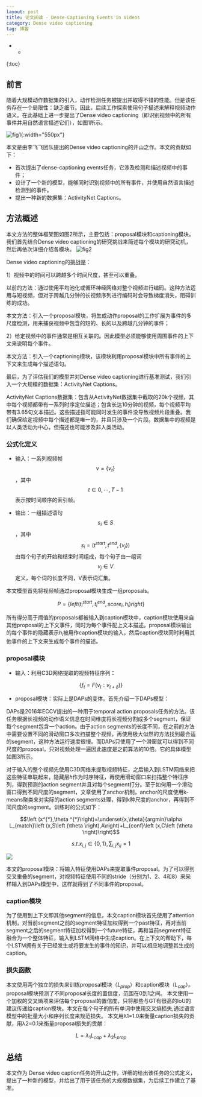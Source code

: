 ```yaml
---
layout: post
title: 论文阅读 - Dense-Captioning Events in Videos
category: Dense video captioning
tag: 博客
---
```


- *
{:toc}

## 前言

随着大规模动作数据集的引入，动作检测任务被提出并取得不错的性能。但是该任务存在一个局限性：缺乏细节。因此，后续工作探索使用句子描述来解释视频动作语义。在此基础上进一步提出了Dense video captioning（即识别视频中的所有事件并用自然语言描述它们），如图1所示。

![fig1](/images/2023/3_fig1.png){:width="550px"}

本文是由李飞飞团队提出的Dense video captioning的开山之作。本文的贡献如下：

- 首次提出了dense-captioning events任务，它涉及检测和描述视频中的事件；
- 设计了一个新的模型，能够同时识别视频中的所有事件，并使用自然语言描述检测到的事件。
- 提出一种新的数据集：ActivityNet Captions。

## 方法概述

本文方法的整体框架图如图2所示，主要包括：proposal模块和captioning模块。我们首先结合Dense video captioning的研究挑战来简述每个模块的研究动机，然后再依次详细介绍各模块。
![fig2](/images/2023/3_fig2.png)

Dense video captioning的挑战是：

1）视频中的时间可以跨越多个时间尺度，甚至可以重叠。

<div class="card">
以前的方法：通过使用平均池化或循环神经网络对整个视频进行编码。这种方法适用与短视频，但对于跨越几分钟的长视频序列进行编码时会导致梯度消失，阻碍训练的成功。

本文方法：引入一个proposal模块，将生成动作proposal的工作扩展为事件的多尺度检测，用来捕获视频中包含的短的、长的以及跨越几分钟的事件；
</div>

2）给定视频中的事件通常是相互关联的。因此模型必须能够使用周围事件的上下文来说明每个事件。

<div class="card">
本文方法：引入一个captioning模块，该模块利用proposal模块中所有事件的上下文来生成每个描述语句。
</div>

最后，为了评估我们的模型并对Dense video captioning进行基准测试，我们引入一个大规模的数据集：ActivityNet Captions。

<div class="card">
ActivityNet Captions数据集：包含从ActivityNet数据集中截取的20k个视频，其中每个视频都带有一系列时序定位描述；包含长达10分钟的视频，每个视频平均带有3.65句文本描述。这些描述指可能同时发生的事件没导致视频片段重叠。我们确保给定视频中每个描述都是唯一的，并且只涉及一个片段。数据集中的视频是以人类活动为中心，但描述也可能涉及非人类活动。
</div>

### 公式化定义

- 输入：一系列视频帧 $$v=\left \{v_{t}\right \}$$，其中 $$t\in 0,\cdots ,T-1$$ 表示按时间顺序的索引帧。

- 输出：一组描述语句 $$s_{i}\in S$$，其中 $$s_{i}=\left ( t^{start},t^{end},\left \{v_{j}\right \}\right )$$ 由每个句子的开始和结束时间组成，每个句子由一组词 $$v_{j}\in V$$ 定义，每个词的长度不同，V表示词汇集。

本文模型首先将视频帧通过proposal模块生成一组proposals。

$$P=\left \{ left ( t_{i}^{start},t_{i}^{end},score_{i},h_{i}\right )right \}$$

所有得分高于阈值的proposals都被输入到caption模块中，caption模块使用来自其他proposal的上下文事件，同时为每个事件配上文本描述。proposal模块输出的每个事件的隐藏表示$h_{i}$被用作caption模块的输入，然后caption模块同时利用其他事件的上下文来生成每个事件的描述。

### proposal模块

- 输入：利用C3D网络提取的视频特征序列：

$$\left \{f_{t}=F\left ( v_{t}:v_{t+\delta}\right )\right \}$$

- proposal模块：实际上是DAPs的变体。首先介绍一下DAPs模型：

DAPs是2016年ECCV提出的一种用于temporal action proposals任务的方法。该任务根据长视频的动作语义信息在时间维度将长视频分割成多个segment，保证每个segment包含一个action。由于action segments的长度不同，在之前的方法中需要设置不同的滑动窗口多次扫描整个视频，再使用极大似然的方法找到最合适的segment，这种方法运行速度很慢。而DAPs只使用了一个滑窗就可以得到不同尺度的proposal，只对视频处理一遍因此速度是之前算法的10倍。它的具体模型如图3所示。

对于输入的整个视频先使用C3D网络来提取视频特征，之后输入到LSTM网络来把这些特征串联起来，隐藏层$h$作为时序特征，再使用滑动窗口来扫描整个特征序列，得到预测的action segment并且对每个segment打分。至于如何用一个滑动窗口得到不同尺度的segment，文章使用了anchor机制，anchor的尺度使用k-means聚类来对实际的action segments处理，得到k种尺度的anchor，再得到不同尺度的segment。训练时的公式如下：

$$\left (x^{*},\theta ^{*}\right)=\underset{x,\theta}{argmin}\alpha L_{match}\left (x,S\left (\theta \right),A\right)+L_{conf}\left (x,C\left (\theta \right)\right)$$

$$s.t. x_{i,j}\in \left \{0,1\right \},\sum_{i,j}x_{ij}=1$$

![](/images/2023/3_fig3.png)

本文的proposal模块：将输入特征使用DAPs来提取事件proposal。为了可以得到交叉重叠的segment，对视频特征使用不同的stride（分别为1、2、4和8）来采样输入到DAPs模型中，这样就得到了不同事件的proposal。

### caption模块

为了使用到上下文即其他segment的信息，本文caption模块首先使用了attention机制，对当前segment之前的segment特征加权得到一个past特征，再对当前segment之后的segment特征加权得到一个future特征，再和当前segment特征融合为一个整体特征，输入到LSTM网络中生成caption。在上下文的帮助下，每个LSTM拥有关于已经发生或将要发生的事件的知识，并可以相应地调整其生成的caption。

### 损失函数

本文使用两个独立的损失来训练proposal模块（$L_{prop}$）和caption模块（$L_{cap}$）。 proposal模块预测了不同proposal长度的置信度，范围在0到1之间。 本文使用一个加权的交叉熵项来评估每个proposal的置信度，只将那些与GT有很高的IoU的建议传递给caption模块。本文在每个句子的所有单词中使用交叉熵损失,通过语言模型中的批量大小和序列长度来规范损失。 本文用λ1=1.0来衡量caption损失的贡献，用λ2=0.1来衡量proposal损失的贡献：

$$L=\lambda _{1}L_{cap}+\lambda _{2}L_{prop}$$

## 总结
本文作为 Dense video caption任务的开山之作，详细的给出该任务的公式定义，提出了一种新的模型，并给出了用于该任务的大规模数据集，为后续工作建立了基准。